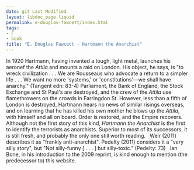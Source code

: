 ```yaml
---
date: git Last Modified
layout: libdoc_page.liquid
permalink: e-douglas-fawcett/index.html
tags:
- F
- book
title: "E. Douglas Fawcett - Hartmann the Anarchist"
---
```


In 1920 Hartmann, having invented a tough, light metal,  launches his aeronef the _Attila_ and mounts a raid on London. His object,  he says, is "to wreck civilization . . . We are Rousseaus who advocate a return  to a simpler life . . . We want no more 'systems,' or 'constitutions'—we shall  have anarchy." (Tangent edn: 83-4) Parliament, the Bank of England, the Stock  Exchange and St Paul's are destroyed, and the crew of the _Attila_ use  flamethrowers on the crowds in Farringdon St. However, less than a fifth of  London is destroyed, Hartmann hears no news of similar risings overseas, and on  learning that he has killed his own mother he blows up the _Attila_, with  himself and all on board. Order is restored, and the Empire recovers.
 
Although not the first story of this kind, <em>Hartmann the Anarchist</em> is the first to identify the terrorists as anarchists. Superior to most of its successors, it is still fresh, and probably the only one still worth reading.
 
Weir (2011) describes it as "frankly anti-anarchist". Pedelty (2011) considers  it a "very silly story", but "Not silly-funny [ . . . ] but silly-toxic." (Pedelty:  73)
 
Ian Bone, in his introduction to the 2009  reprint, is kind enough to mention (the predecessor to) this website.